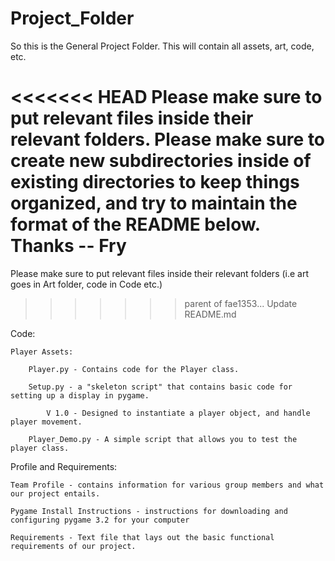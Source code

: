 # Project_Folder

So this is the General Project Folder.
This will contain all assets, art, code, etc. 

<<<<<<< HEAD
Please make sure to put relevant files inside their relevant folders. Please make sure to create new subdirectories inside of existing directories to keep things organized, and try to maintain the format of the README below. Thanks -- Fry
=======
Please make sure to put relevant files inside their relevant folders (i.e art goes in Art folder, code in Code etc.)
>>>>>>> parent of fae1353... Update README.md

Code:
  
    Player Assets:
      
        Player.py - Contains code for the Player class.
        
        Setup.py - a "skeleton script" that contains basic code for setting up a display in pygame. 
          
            V 1.0 - Designed to instantiate a player object, and handle player movement.
        
        Player_Demo.py - A simple script that allows you to test the player class.
  
Profile and Requirements:

    Team Profile - contains information for various group members and what our project entails.
    
    Pygame Install Instructions - instructions for downloading and configuring pygame 3.2 for your computer
    
    Requirements - Text file that lays out the basic functional requirements of our project.
    
    

